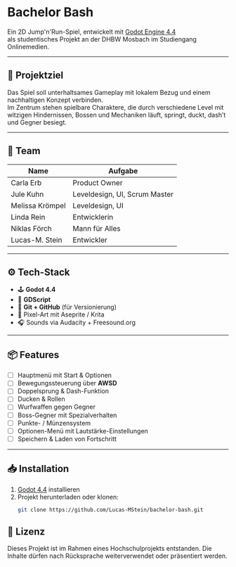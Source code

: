 # Bachelor Bash

Ein 2D Jump'n'Run-Spiel, entwickelt mit [Godot Engine 4.4](https://godotengine.org)  
als studentisches Projekt an der DHBW Mosbach im Studiengang Onlinemedien.

---

## 🚀 Projektziel

Das Spiel soll unterhaltsames Gameplay mit lokalem Bezug und einem nachhaltigen Konzept verbinden.  
Im Zentrum stehen spielbare Charaktere, die durch verschiedene Level mit witzigen Hindernissen, Bossen und Mechaniken läuft, springt, duckt, dash’t und Gegner besiegt.

---

## 👥 Team

| Name            | Aufgabe                       |
|-----------------|-------------------------------|
| Carla Erb       | Product Owner                 |
| Jule Kuhn       | Leveldesign, UI, Scrum Master |
| Melissa Krömpel | Leveldesign, UI               |
| Linda Rein      | Entwicklerin                  |
| Niklas Förch    | Mann für Alles                |
| Lucas-M. Stein  | Entwickler                    |

---

## ⚙️ Tech-Stack

- 🕹️ **Godot 4.4**
- 💬 **GDScript**
- 🐙 **Git + GitHub** (für Versionierung)
- 🎨 Pixel-Art mit Aseprite / Krita
- 🎧 Sounds via Audacity + Freesound.org

---

## 📦 Features

- [ ] Hauptmenü mit Start & Optionen
- [ ] Bewegungssteuerung über **AWSD**
- [ ] Doppelsprung & Dash-Funktion
- [ ] Ducken & Rollen
- [ ] Wurfwaffen gegen Gegner
- [ ] Boss-Gegner mit Spezialverhalten
- [ ] Punkte- / Münzensystem
- [ ] Optionen-Menü mit Lautstärke-Einstellungen
- [ ] Speichern & Laden von Fortschritt

---

## 📥 Installation

1. [Godot 4.4](https://godotengine.org/download) installieren
2. Projekt herunterladen oder klonen:
   ```bash
   git clone https://github.com/Lucas-MStein/bachelor-bash.git
   
   
## 📄 Lizenz

Dieses Projekt ist im Rahmen eines Hochschulprojekts entstanden.
Die Inhalte dürfen nach Rücksprache weiterverwendet oder präsentiert werden.